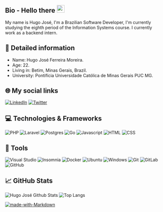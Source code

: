 ## Bio - Hello there <img src="https://raw.githubusercontent.com/MartinHeinz/MartinHeinz/master/wave.gif" width="25px">

My name is Hugo José, I'm a Brazilian Software Developer, I'm currently studying the eighth period of the Information Systems course. I currently work as a backend intern.

## 📝 Detailed information

* Name: Hugo José Ferreira Moreira.
* Age: 22.
* Living in: Betim, Minas Gerais, Brazil.
* University: Pontifícia Universidade Católica de Minas Gerais PUC MG.

## 🌐 My social links

<a href="https://www.linkedin.com/in/hugo-josé-b136491a4/">![LinkedIn](https://img.shields.io/badge/linkedin-%230077B5.svg?style=for-the-badge&logo=linkedin&logoColor=white)</a>
<a href="https://twitter.com/hugojose39">![Twitter](https://img.shields.io/badge/hugojose39-%231DA1F2.svg?style=for-the-badge&logo=Twitter&logoColor=white)</a>

## 💻 Technologies & Frameworks

![PHP](https://img.shields.io/badge/php-%23777BB4.svg?style=for-the-badge&logo=php&logoColor=white)
![Laravel](https://img.shields.io/badge/laravel-%23FF2D20.svg?style=for-the-badge&logo=laravel&logoColor=white)
![Postgres](https://img.shields.io/badge/postgres-%23316192.svg?style=for-the-badge&logo=postgresql&logoColor=white)
![Go](https://img.shields.io/badge/Go-20232A?logo=go&logoColor=61DAFB&style=for-the-badge)
![Javascript](https://img.shields.io/badge/javascript-20232A?logo=javascript&logoColor=yellow&style=for-the-badge)
![HTML](https://img.shields.io/badge/html-%23181717.svg?style=for-the-badge&logo=html5&logoColor=orange)
![CSS](https://img.shields.io/badge/css-%23316192.svg?style=for-the-badge&logo=css&logoColor=white)

## 🔧 Tools
![Visual Studio](https://img.shields.io/badge/Visual%20Studio-5C2D91.svg?style=for-the-badge&logo=visual-studio&logoColor=white)
![Insomnia](https://img.shields.io/badge/Insomnia-black?style=for-the-badge&logo=insomnia&logoColor=5849BE)
![Docker](https://img.shields.io/badge/docker-%230db7ed.svg?style=for-the-badge&logo=docker&logoColor=white)
![Ubuntu](https://img.shields.io/badge/Ubuntu-E95420?style=for-the-badge&logo=ubuntu&logoColor=white)
![Windows](https://img.shields.io/badge/Windows-0078D6?style=for-the-badge&logo=windows&logoColor=white)
![Git](https://img.shields.io/badge/git-%23F05033.svg?style=for-the-badge&logo=git&logoColor=white)
![GitLab](https://img.shields.io/badge/gitlab-%23181717.svg?style=for-the-badge&logo=gitlab&logoColor=white)
![GitHub](https://img.shields.io/badge/github-%23121011.svg?style=for-the-badge&logo=github&logoColor=white)

## 📈 GitHub Stats

![Hugo José Github Stats](https://github-readme-stats.vercel.app/api?username=hugojose39&show_icons=true&theme=midnight-purple)
![Top Langs](https://github-readme-stats.vercel.app/api/top-langs/?username=hugojose39&layout=compact&show_icons=true&theme=midnight-purple&langs_count=8)

[![made-with-Markdown](https://img.shields.io/badge/Made%20with-Markdown-1f425f.svg)](http://commonmark.org)
